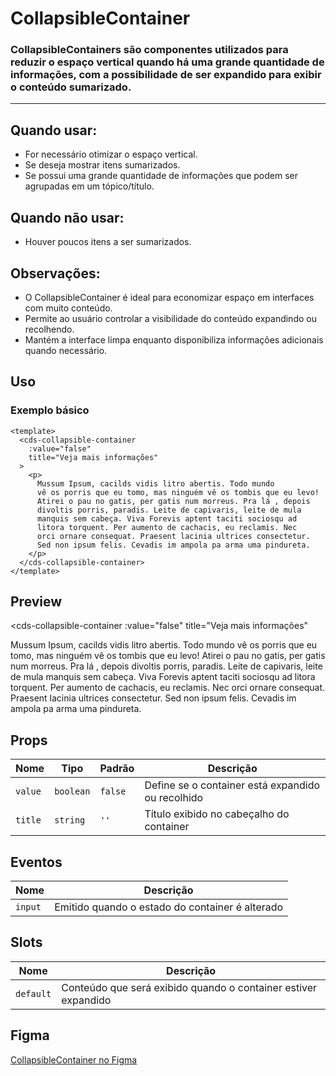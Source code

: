 # CollapsibleContainer

### CollapsibleContainers são componentes utilizados para reduzir o espaço vertical quando há uma grande quantidade de informações, com a possibilidade de ser expandido para exibir o conteúdo sumarizado.

---

## Quando usar:
- For necessário otimizar o espaço vertical.
- Se deseja mostrar itens sumarizados.
- Se possui uma grande quantidade de informações que podem ser agrupadas em um tópico/título.

## Quando não usar:
- Houver poucos itens a ser sumarizados.

## Observações:
- O CollapsibleContainer é ideal para economizar espaço em interfaces com muito conteúdo.
- Permite ao usuário controlar a visibilidade do conteúdo expandindo ou recolhendo.
- Mantém a interface limpa enquanto disponibiliza informações adicionais quando necessário.

## Uso

### Exemplo básico

```vue
<template>
  <cds-collapsible-container
    :value="false"
    title="Veja mais informações"
  >
    <p>
      Mussum Ipsum, cacilds vidis litro abertis. Todo mundo
      vê os porris que eu tomo, mas ninguém vê os tombis que eu levo!
      Atirei o pau no gatis, per gatis num morreus. Pra lá , depois
      divoltis porris, paradis. Leite de capivaris, leite de mula
      manquis sem cabeça. Viva Forevis aptent taciti sociosqu ad
      litora torquent. Per aumento de cachacis, eu reclamis. Nec
      orci ornare consequat. Praesent lacinia ultrices consectetur.
      Sed non ipsum felis. Cevadis im ampola pa arma uma pindureta.
    </p>
  </cds-collapsible-container>
</template>
```

## Preview

<cds-collapsible-container
  :value="false"
  title="Veja mais informações"
>
  <p>
    Mussum Ipsum, cacilds vidis litro abertis. Todo mundo
    vê os porris que eu tomo, mas ninguém vê os tombis que eu levo!
    Atirei o pau no gatis, per gatis num morreus. Pra lá , depois
    divoltis porris, paradis. Leite de capivaris, leite de mula
    manquis sem cabeça. Viva Forevis aptent taciti sociosqu ad
    litora torquent. Per aumento de cachacis, eu reclamis. Nec
    orci ornare consequat. Praesent lacinia ultrices consectetur.
    Sed non ipsum felis. Cevadis im ampola pa arma uma pindureta.
  </p>
</cds-collapsible-container>

## Props

| Nome | Tipo | Padrão | Descrição |
|------|------|--------|-----------|
| `value` | `boolean` | `false` | Define se o container está expandido ou recolhido |
| `title` | `string` | `''` | Título exibido no cabeçalho do container |

## Eventos

| Nome | Descrição |
|------|-----------|
| `input` | Emitido quando o estado do container é alterado |

## Slots

| Nome | Descrição |
|------|-----------|
| `default` | Conteúdo que será exibido quando o container estiver expandido |

## Figma

[CollapsibleContainer no Figma](https://www.figma.com/design/design-system-url)
